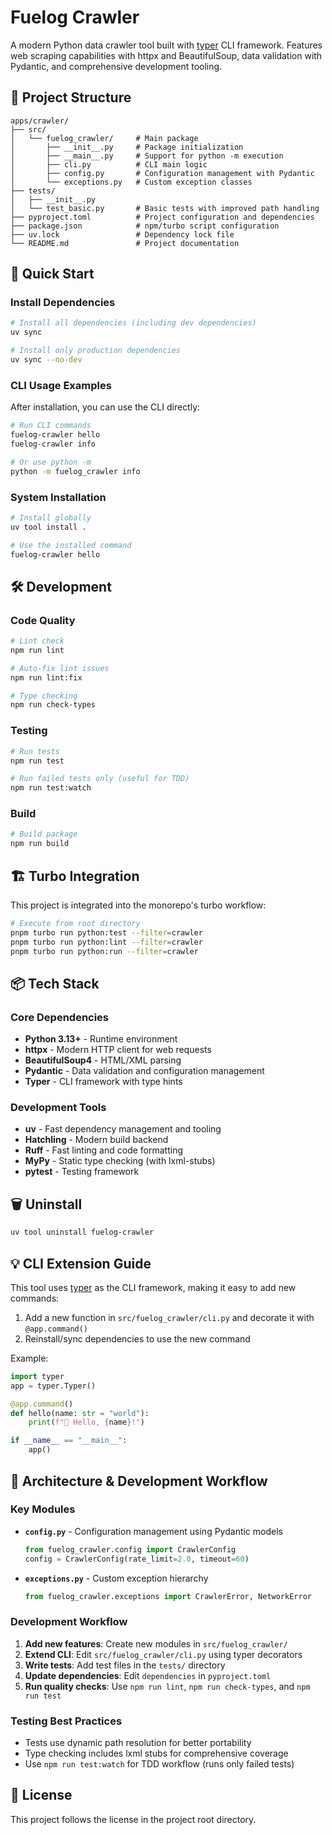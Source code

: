 
# Fuelog Crawler

A modern Python data crawler tool built with [typer](https://typer.tiangolo.com/) CLI framework. Features web scraping capabilities with httpx and BeautifulSoup, data validation with Pydantic, and comprehensive development tooling.


## 📁 Project Structure

```
apps/crawler/
├── src/
│   └── fuelog_crawler/     # Main package
│       ├── __init__.py     # Package initialization
│       ├── __main__.py     # Support for python -m execution
│       ├── cli.py          # CLI main logic
│       ├── config.py       # Configuration management with Pydantic
│       └── exceptions.py   # Custom exception classes
├── tests/
│   ├── __init__.py
│   └── test_basic.py       # Basic tests with improved path handling
├── pyproject.toml          # Project configuration and dependencies
├── package.json            # npm/turbo script configuration
├── uv.lock                 # Dependency lock file
└── README.md               # Project documentation
```


## 🚀 Quick Start

### Install Dependencies

```bash
# Install all dependencies (including dev dependencies)
uv sync

# Install only production dependencies
uv sync --no-dev
```



### CLI Usage Examples

After installation, you can use the CLI directly:

```bash
# Run CLI commands
fuelog-crawler hello
fuelog-crawler info

# Or use python -m
python -m fuelog_crawler info
```



### System Installation

```bash
# Install globally
uv tool install .

# Use the installed command
fuelog-crawler hello
```


## 🛠️ Development

### Code Quality

```bash
# Lint check
npm run lint

# Auto-fix lint issues
npm run lint:fix

# Type checking
npm run check-types
```

### Testing

```bash
# Run tests
npm run test

# Run failed tests only (useful for TDD)
npm run test:watch
```

### Build

```bash
# Build package
npm run build
```


## 🏗️ Turbo Integration

This project is integrated into the monorepo's turbo workflow:

```bash
# Execute from root directory
pnpm turbo run python:test --filter=crawler
pnpm turbo run python:lint --filter=crawler
pnpm turbo run python:run --filter=crawler
```


## 📦 Tech Stack

### Core Dependencies
- **Python 3.13+** - Runtime environment
- **httpx** - Modern HTTP client for web requests
- **BeautifulSoup4** - HTML/XML parsing
- **Pydantic** - Data validation and configuration management
- **Typer** - CLI framework with type hints

### Development Tools
- **uv** - Fast dependency management and tooling
- **Hatchling** - Modern build backend
- **Ruff** - Fast linting and code formatting
- **MyPy** - Static type checking (with lxml-stubs)
- **pytest** - Testing framework


## 🗑️ Uninstall

```bash
uv tool uninstall fuelog-crawler
```



## 💡 CLI Extension Guide

This tool uses [typer](https://typer.tiangolo.com/) as the CLI framework, making it easy to add new commands:

1. Add a new function in `src/fuelog_crawler/cli.py` and decorate it with `@app.command()`
2. Reinstall/sync dependencies to use the new command

Example:

```python
import typer
app = typer.Typer()

@app.command()
def hello(name: str = "world"):
	print(f"👋 Hello, {name}!")

if __name__ == "__main__":
	app()
```

## 🔧 Architecture & Development Workflow

### Key Modules

- **`config.py`** - Configuration management using Pydantic models
  ```python
  from fuelog_crawler.config import CrawlerConfig
  config = CrawlerConfig(rate_limit=2.0, timeout=60)
  ```

- **`exceptions.py`** - Custom exception hierarchy
  ```python
  from fuelog_crawler.exceptions import CrawlerError, NetworkError
  ```

### Development Workflow

1. **Add new features**: Create new modules in `src/fuelog_crawler/`
2. **Extend CLI**: Edit `src/fuelog_crawler/cli.py` using typer decorators
3. **Write tests**: Add test files in the `tests/` directory
4. **Update dependencies**: Edit `dependencies` in `pyproject.toml`
5. **Run quality checks**: Use `npm run lint`, `npm run check-types`, and `npm run test`

### Testing Best Practices

- Tests use dynamic path resolution for better portability
- Type checking includes lxml stubs for comprehensive coverage
- Use `npm run test:watch` for TDD workflow (runs only failed tests)


## 📄 License

This project follows the license in the project root directory.
